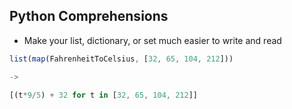 ## Python Comprehensions

- Make your list, dictionary, or set much easier to write and read

```js
list(map(FahrenheitToCelsius, [32, 65, 104, 212]))

->

[(t*9/5) + 32 for t in [32, 65, 104, 212]]
```
